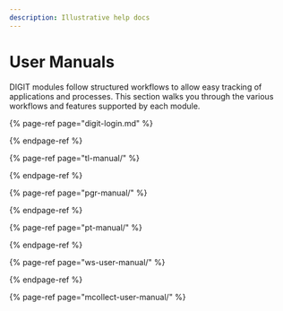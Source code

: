 ```yaml
---
description: Illustrative help docs
---
```


# User Manuals

DIGIT modules follow structured workflows to allow easy tracking of applications and processes. This section walks you through the various workflows and features supported by each module.

{% page-ref page="digit-login.md" %}

{% endpage-ref %}

{% page-ref page="tl-manual/" %}

{% endpage-ref %}

{% page-ref page="pgr-manual/" %}

{% endpage-ref %}

{% page-ref page="pt-manual/" %}

{% endpage-ref %}

{% page-ref page="ws-user-manual/" %}

{% endpage-ref %}

{% page-ref page="mcollect-user-manual/" %}


